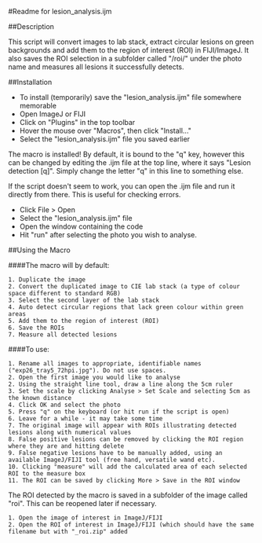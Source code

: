 #Readme for lesion_analysis.ijm


##Description

This script will convert images to lab stack, extract circular lesions on green backgrounds and add them to the region of interest (ROI) in FIJI/ImageJ. It also saves the ROI selection in a subfolder called "/roi/" under the photo name and measures all lesions it successfully detects.

##Installation

*	To install (temporarily) save the "lesion_analysis.ijm" file somewhere memorable
*	Open ImageJ or FIJI
*	Click on "Plugins" in the top toolbar
*	Hover the mouse over "Macros", then click "Install..."
*	Select the "lesion_analysis.ijm" file you saved earlier

The macro is installed! By default, it is bound to the "q" key, however this can be changed by editing the .ijm file at the top line, where it says "Lesion detection [q]".  Simply change the letter "q" in this line to something else.

If the script doesn't seem to work, you can open the .ijm file and run it directly from there. This is useful for checking errors.

*	Click File > Open
*	Select the "lesion_analysis.ijm" file
*	Open the window containing the code
*	Hit "run" after selecting the photo you wish to analyse.

##Using the Macro

####The macro will by default:

	1. Duplicate the image
	2. Convert the duplicated image to CIE lab stack (a type of colour space different to standard RGB)
	3. Select the second layer of the lab stack
	4. Auto detect circular regions that lack green colour within green areas
	5. Add them to the region of interest (ROI)
	6. Save the ROIs
	7. Measure all detected lesions

####To use:

	1. Rename all images to appropriate, identifiable names ("exp26_tray5_72hpi.jpg"). Do not use spaces.
	2. Open the first image you would like to analyse
	2. Using the straight line tool, draw a line along the 5cm ruler
	3. Set the scale by clicking Analyse > Set Scale and selecting 5cm as the known distance
	4. Click OK and select the photo 
	5. Press "q" on the keyboard (or hit run if the script is open)
	6. Leave for a while - it may take some time
	7. The original image will appear with ROIs illustrating detected lesions along with numerical values
	8. False positive lesions can be removed by clicking the ROI region where they are and hitting delete
	9. False negative lesions have to be manually added, using an available ImageJ/FIJI tool (free hand, versatile wand etc).
	10. Clicking "measure" will add the calculated area of each selected ROI to the measure box
	11. The ROI can be saved by clicking More > Save in the ROI window


The ROI detected by the macro is saved in a subfolder of the image called "roi". This can be reopened later if necessary.

	1. Open the image of interest in ImageJ/FIJI
	2. Open the ROI of interest in ImageJ/FIJI (which should have the same filename but with "_roi.zip" added